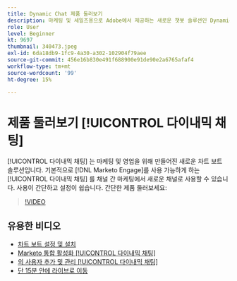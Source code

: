 ```yaml
---
title: Dynamic Chat 제품 둘러보기
description: 마케팅 및 세일즈용으로 Adobe에서 제공하는 새로운 챗봇 솔루션인 Dynamic Chat에 대해 알아봅니다.
role: User
level: Beginner
kt: 9697
thumbnail: 340473.jpeg
exl-id: 6da18db9-1fc9-4a30-a302-102904f79aee
source-git-commit: 456e16b830e491f688900e91de90e2a6765afaf4
workflow-type: tm+mt
source-wordcount: '99'
ht-degree: 15%

---
```


# 제품 둘러보기 [!UICONTROL 다이내믹 채팅]

[!UICONTROL 다이내믹 채팅]  는 마케팅 및 영업을 위해 만들어진 새로운 차트 보트 솔루션입니다. 기본적으로 [!DNL Marketo Engage]를 사용 가능하게 하는 [!UICONTROL 다이내믹 채팅]  를 채널 간 마케팅에서 새로운 채널로 사용할 수 있습니다. 사용이 간단하고 설정이 쉽습니다. 간단한 제품 둘러보세요:

>[!VIDEO](https://video.tv.adobe.com/v/340473/?quality=12&learn=on)

## 유용한 비디오

* [차트 보트 설정 및 설치](setup.md)
* [Marketo 통합 활성화 [!UICONTROL 다이내믹 채팅] ](marketo-integration.md)
* [의 사용자 추가 및 관리 [!UICONTROL 다이내믹 채팅] ](user-management.md)
* [단 15분 안에 라이브로 이동](go-live-in-15-minutes.md)
